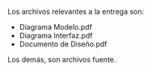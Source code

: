 Los archivos relevantes a la entrega son:
- Diagrama Modelo.pdf
- Diagrama Interfaz.pdf
- Documento de Diseño.pdf

Los demás, son archivos fuente.
